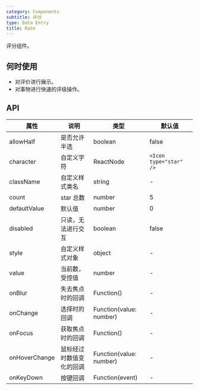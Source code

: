 ```yaml
---
category: Components
subtitle: 评分
type: Data Entry
title: Rate
---
```


评分组件。

## 何时使用

- 对评价进行展示。
- 对事物进行快速的评级操作。

## API

| 属性 | 说明 | 类型 | 默认值 |
| --- | --- | --- | --- |
| allowHalf | 是否允许半选 | boolean | false |
| character | 自定义字符 | ReactNode | `<Icon type="star" />` |
| className | 自定义样式类名 | string | - |
| count | star 总数 | number | 5 |
| defaultValue | 默认值 | number | 0 |
| disabled | 只读，无法进行交互 | boolean | false |
| style | 自定义样式对象 | object | - |
| value | 当前数，受控值 | number | - |
| onBlur | 失去焦点时的回调 | Function() | - |
| onChange | 选择时的回调 | Function(value: number) | - |
| onFocus | 获取焦点时的回调 | Function() | - |
| onHoverChange | 鼠标经过时数值变化的回调 | Function(value: number) | - |
| onKeyDown | 按键回调 | Function(event) | - |

